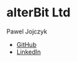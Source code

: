 # alterBit Ltd

Pawel Jojczyk

- [GitHub](github.com/jojczykp)
- [LinkedIn](https://www.linkedin.com/in/paweł-jojczyk-b108331)

